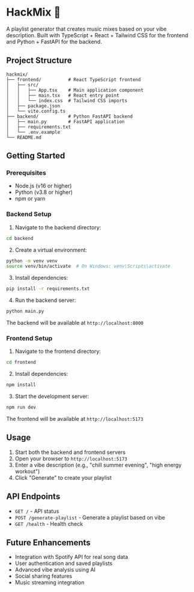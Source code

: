 # HackMix 🎵

A playlist generator that creates music mixes based on your vibe description. Built with TypeScript + React + Tailwind CSS for the frontend and Python + FastAPI for the backend.

## Project Structure

```
hackmix/
├── frontend/          # React TypeScript frontend
│   ├── src/
│   │   ├── App.tsx    # Main application component
│   │   ├── main.tsx   # React entry point
│   │   └── index.css  # Tailwind CSS imports
│   ├── package.json
│   └── vite.config.ts
├── backend/           # Python FastAPI backend
│   ├── main.py        # FastAPI application
│   ├── requirements.txt
│   └── .env.example
└── README.md
```

## Getting Started

### Prerequisites

- Node.js (v16 or higher)
- Python (v3.8 or higher)
- npm or yarn

### Backend Setup

1. Navigate to the backend directory:
```bash
cd backend
```

2. Create a virtual environment:
```bash
python -m venv venv
source venv/bin/activate  # On Windows: venv\Scripts\activate
```

3. Install dependencies:
```bash
pip install -r requirements.txt
```

4. Run the backend server:
```bash
python main.py
```

The backend will be available at `http://localhost:8000`

### Frontend Setup

1. Navigate to the frontend directory:
```bash
cd frontend
```

2. Install dependencies:
```bash
npm install
```

3. Start the development server:
```bash
npm run dev
```

The frontend will be available at `http://localhost:5173`

## Usage

1. Start both the backend and frontend servers
2. Open your browser to `http://localhost:5173`
3. Enter a vibe description (e.g., "chill summer evening", "high energy workout")
4. Click "Generate" to create your playlist

## API Endpoints

- `GET /` - API status
- `POST /generate-playlist` - Generate a playlist based on vibe
- `GET /health` - Health check

## Future Enhancements

- Integration with Spotify API for real song data
- User authentication and saved playlists
- Advanced vibe analysis using AI
- Social sharing features
- Music streaming integration